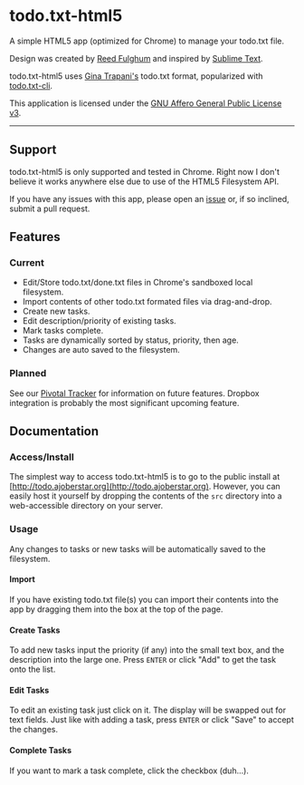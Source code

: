 # todo.txt-html5

A simple HTML5 app (optimized for Chrome) to manage your todo.txt file.

Design was created by [Reed Fulghum](https://github.com/ReedFulghum) and inspired
by [Sublime Text](http://www.sublimetext.com/).

todo.txt-html5 uses [Gina Trapani's](https://github.com/ginatrapani) todo.txt
format, popularized with [todo.txt-cli](https://github.com/ginatrapani/todo.txt-cli).

This application is licensed under the [GNU Affero General Public License v3](
http://www.gnu.org/licenses/agpl-3.0.html).

---

## Support

todo.txt-html5 is only supported and tested in Chrome. Right now I don't
believe it works anywhere else due to use of the HTML5 Filesystem API.

If you have any issues with this app, please open an
[issue](https://github.com/ajoberstar/todo.txt-html5/issues) or, if so inclined,
submit a pull request.

## Features

### Current

* Edit/Store todo.txt/done.txt files in Chrome's sandboxed local filesystem.
* Import contents of other todo.txt formated files via drag-and-drop.
* Create new tasks.
* Edit description/priority of existing tasks.
* Mark tasks complete.
* Tasks are dynamically sorted by status, priority, then age.
* Changes are auto saved to the filesystem.

### Planned

See our [Pivotal Tracker](https://www.pivotaltracker.com/projects/620597) for
information on future features. Dropbox integration is probably the most
significant upcoming feature.

## Documentation

### Access/Install

The simplest way to access todo.txt-html5 is to go to the public install at
[http://todo.ajoberstar.org](http://todo.ajoberstar.org). However, you can
easily host it yourself by dropping the contents of the `src` directory into
a web-accessible directory on your server.

### Usage

Any changes to tasks or new tasks will be automatically saved to the filesystem.

#### Import

If you have existing todo.txt file(s) you can import their contents into the
app by dragging them into the box at the top of the page.

#### Create Tasks

To add new tasks input the priority (if any) into the small text box, and the
description into the large one. Press `ENTER` or click "Add" to get the
task onto the list.

#### Edit Tasks

To edit an existing task just click on it. The display will be swapped out for
text fields. Just like with adding a task, press `ENTER` or click "Save" to
accept the changes.

#### Complete Tasks

If you want to mark a task complete, click the checkbox (duh...).
